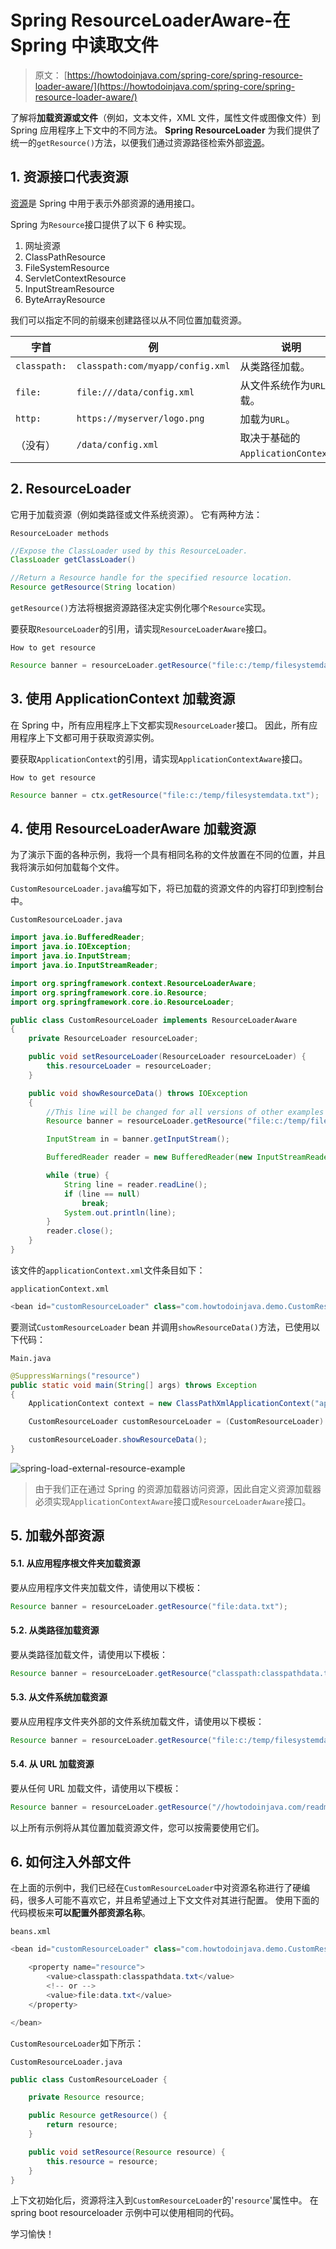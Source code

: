 # Spring ResourceLoaderAware-在 Spring 中读取文件

> 原文： [https://howtodoinjava.com/spring-core/spring-resource-loader-aware/](https://howtodoinjava.com/spring-core/spring-resource-loader-aware/)

了解将**加载资源或文件**（例如，文本文件，XML 文件，属性文件或图像文件）到 Spring 应用程序上下文中的不同方法。 **Spring ResourceLoader** 为我们提供了统一的`getResource()`方法，以便我们通过资源路径检索外部[资源](https://howtodoinjava.com/java/io/read-file-from-resources-folder/)。

## 1\. 资源接口代表资源

[资源](https://docs.spring.io/spring-framework/docs/current/javadoc-api/org/springframework/core/io/Resource.html "resource")是 Spring 中用于表示外部资源的通用接口。

Spring 为`Resource`接口提供了以下 6 种实现。

1.  网址资源
2.  ClassPathResource
3.  FileSystemResource
4.  ServletContextResource
5.  InputStreamResource
6.  ByteArrayResource

我们可以指定不同的前缀来创建路径以从不同位置加载资源。

| 字首 | 例 | 说明 |
| --- | --- | --- |
| `classpath:` | `classpath:com/myapp/config.xml` | 从类路径加载。 |
| `file:` | `file:///data/config.xml` | 从文件系统作为`URL`加载。 |
| `http:` | `https://myserver/logo.png` | 加载为`URL`。 |
| （没有） | `/data/config.xml` | 取决于基础的`ApplicationContext`。 |

## 2\. ResourceLoader

它用于加载资源（例如类路径或文件系统资源）。 它有两种方法：

`ResourceLoader methods`

```java
//Expose the ClassLoader used by this ResourceLoader.
ClassLoader getClassLoader()

//Return a Resource handle for the specified resource location.
Resource getResource(String location)

```

`getResource()`方法将根据资源路径决定实例化哪个`Resource`实现。

要获取`ResourceLoader`的引用，请实现`ResourceLoaderAware`接口。

`How to get resource`

```java
Resource banner = resourceLoader.getResource("file:c:/temp/filesystemdata.txt");

```

## 3\. 使用 ApplicationContext 加载资源

在 Spring 中，所有应用程序上下文都实现`ResourceLoader`接口。 因此，所有应用程序上下文都可用于获取资源实例。

要获取`ApplicationContext`的引用，请实现`ApplicationContextAware`接口。

`How to get resource`

```java
Resource banner = ctx.getResource("file:c:/temp/filesystemdata.txt");

```

## 4\. 使用 ResourceLoaderAware 加载资源

为了演示下面的各种示例，我将一个具有相同名称的文件放置在不同的位置，并且我将演示如何加载每个文件。

`CustomResourceLoader.java`编写如下，将已加载的资源文件的内容打印到控制台中。

`CustomResourceLoader.java`

```java
import java.io.BufferedReader;
import java.io.IOException;
import java.io.InputStream;
import java.io.InputStreamReader;

import org.springframework.context.ResourceLoaderAware;
import org.springframework.core.io.Resource;
import org.springframework.core.io.ResourceLoader;

public class CustomResourceLoader implements ResourceLoaderAware 
{
	private ResourceLoader resourceLoader;

	public void setResourceLoader(ResourceLoader resourceLoader) {
		this.resourceLoader = resourceLoader;
	}

	public void showResourceData() throws IOException 
	{
		//This line will be changed for all versions of other examples
		Resource banner = resourceLoader.getResource("file:c:/temp/filesystemdata.txt");

		InputStream in = banner.getInputStream();

		BufferedReader reader = new BufferedReader(new InputStreamReader(in));

		while (true) {
			String line = reader.readLine();
			if (line == null)
				break;
			System.out.println(line);
		}
		reader.close();
	}
}

```

该文件的`applicationContext.xml`文件条目如下：

`applicationContext.xml`

```java
<bean id="customResourceLoader" class="com.howtodoinjava.demo.CustomResourceLoader"></bean>

```

要测试`CustomResourceLoader` bean 并调用`showResourceData()`方法，已使用以下代码：

`Main.java`

```java
@SuppressWarnings("resource")
public static void main(String[] args) throws Exception 
{
	ApplicationContext context = new ClassPathXmlApplicationContext("applicationContext.xml");

	CustomResourceLoader customResourceLoader = (CustomResourceLoader) context.getBean("customResourceLoader");

	customResourceLoader.showResourceData();
}

```

![spring-load-external-resource-example](img/51d9ba14a40f85fdf286d2a143b8555c.jpg)

> 由于我们正在通过 Spring 的资源加载器访问资源，因此自定义资源加载器必须实现`ApplicationContextAware`接口或`ResourceLoaderAware`接口。

## 5\. 加载外部资源

#### 5.1. 从应用程序根文件夹加载资源

要从应用程序文件夹加载文件，请使用以下模板：

```java
Resource banner = resourceLoader.getResource("file:data.txt");

```

#### 5.2. 从类路径加载资源

要从类路径加载文件，请使用以下模板：

```java
Resource banner = resourceLoader.getResource("classpath:classpathdata.txt");

```

#### 5.3. 从文件系统加载资源

要从应用程序文件夹外部的文件系统加载文件，请使用以下模板：

```java
Resource banner = resourceLoader.getResource("file:c:/temp/filesystemdata.txt");

```

#### 5.4. 从 URL 加载资源

要从任何 URL 加载文件，请使用以下模板：

```java
Resource banner = resourceLoader.getResource("//howtodoinjava.com/readme.txt");

```

以上所有示例将从其位置加载资源文件，您可以按需要使用它们。

## 6\. 如何注入外部文件

在上面的示例中，我们已经在`CustomResourceLoader`中对资源名称进行了硬编码，很多人可能不喜欢它，并且希望通过上下文文件对其进行配置。 使用下面的代码模板来**可以配置外部资源名称**。

`beans.xml`

```java
<bean id="customResourceLoader" class="com.howtodoinjava.demo.CustomResourceLoader">

	<property name="resource">
		<value>classpath:classpathdata.txt</value>
		<!-- or -->
		<value>file:data.txt</value> 
	</property>

</bean>

```

`CustomResourceLoader`如下所示：

`CustomResourceLoader.java`

```java
public class CustomResourceLoader {

	private Resource resource;

	public Resource getResource() {
		return resource;
	}

	public void setResource(Resource resource) {
		this.resource = resource;
	}
}

```

上下文初始化后，资源将注入到`CustomResourceLoader`的'`resource`'属性中。 在 spring boot resourceloader 示例中可以使用相同的代码。

学习愉快！